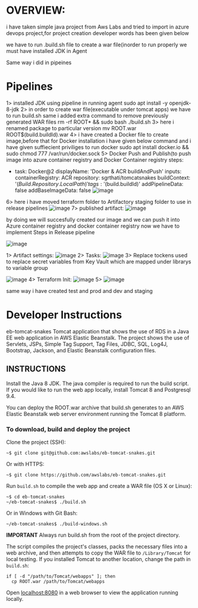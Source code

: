 # OVERVIEW:

i have taken simple java project from Aws Labs and tried to import in azure devops project,for project creation developer words has been given below

we have to run .build.sh file to create a war file(inorder to run properly we must have installed JDK in Agent

Same way i did in pipeines
# Pipelines
1> installed JDK using pipeline in running agent 
   sudo apt install -y openjdk-8-jdk
2> in order to create war file(executable under tomcat apps) we have to run build.sh same i added extra command to remove previously generated WAR files
   rm -rf ROOT* && sudo bash ./build.sh
3> here i renamed package to particular version
   mv ROOT.war ROOT$(build.buildId).war
4> i have created a Docker file to create image,before that for Docker installation i have given below command and i have given suffiecient priviliges to run docker
   sudo apt install docker.io && sudo chmod 777 /var/run/docker.sock
5> Docker Push and Publish(to push image into azure container registry and Docker Container registry
   steps:
- task: Docker@2
  displayName: 'Docker & ACR  buildAndPush'
  inputs:
    containerRegistry: ACR
    repository: sgrthati/tomcatsnakes
    buildContext: '$(Build.Repository.LocalPath)'
    tags: '$(build.buildId)'
    addPipelineData: false
    addBaseImageData: false
 ![image](https://user-images.githubusercontent.com/101870480/185590837-c7106531-f3db-446c-90b0-edf6c2e339c4.png)

6> here i have moved terraform folder to Artifactory staging folder to use in release pipelines
   ![image](https://user-images.githubusercontent.com/101870480/185591065-dc77dbe6-5b3c-485a-9563-305b2cb4ff73.png)
7> published artifact:
   ![image](https://user-images.githubusercontent.com/101870480/185591193-68a97a2a-bb61-4a22-adf3-0e13b3fac384.png)

by doing we will succesfully created our image and we can push it into Azure container registry and docker container registry
now we have to implement Steps in Release pipeline

![image](https://user-images.githubusercontent.com/101870480/185591449-c5ba651a-774b-425f-8cb0-62e327d7a0da.png)


1> Artifact settings:
![image](https://user-images.githubusercontent.com/101870480/185591554-7bf6227b-5f34-4724-81b9-6a8b2c721964.png)
2> Tasks:
   ![image](https://user-images.githubusercontent.com/101870480/185591665-b2f57831-40ae-416b-9210-85eceac676e4.png)
3> Replace tockens used to replace secret variables from Key Vault which are mapped under librarys to variable group

![image](https://user-images.githubusercontent.com/101870480/185591892-1a8ef4c0-7df0-4e58-a960-139f9899d819.png)
4> Terraform Init:
   ![image](https://user-images.githubusercontent.com/101870480/185592020-3d108eeb-0400-4d15-8633-6da32243d3bd.png)
5> ![image](https://user-images.githubusercontent.com/101870480/185592083-f5418f54-efbb-46fd-9690-999fc5a75729.png)

same way i have created test and prod and dev and staging
   


# Developer Instructions

eb-tomcat-snakes
Tomcat application that shows the use of RDS in a Java EE web application in AWS Elastic Beanstalk. The project shows the use of Servlets, JSPs, Simple Tag Support, Tag Files, JDBC, SQL, Log4J, Bootstrap, Jackson, and Elastic Beanstalk configuration files.

## INSTRUCTIONS
Install the Java 8 JDK. The java compiler is required to run the build script.
If you would like to run the web app locally, install Tomcat 8 and Postgresql 9.4.

You can deploy the ROOT.war archive that build.sh generates to an AWS Elastic Beanstalk web server environment running the Tomcat 8 platform.

### To download, build and deploy the project
Clone the project (SSH):

	~$ git clone git@github.com:awslabs/eb-tomcat-snakes.git

Or with HTTPS:

	~$ git clone https://github.com/awslabs/eb-tomcat-snakes.git

Run ``build.sh`` to compile the web app and create a WAR file (OS X or Linux):

	~$ cd eb-tomcat-snakes
	~/eb-tomcat-snakes$ ./build.sh

Or in Windows with Git Bash:

	~/eb-tomcat-snakes$ ./build-windows.sh

**IMPORTANT**
Always run build.sh from the root of the project directory.

The script compiles the project's classes, packs the necessary files into a web archive, and then attempts to copy the WAR file to ``/Library/Tomcat`` for local testing. If you installed Tomcat to another location, change the path in ``build.sh``:

	if [ -d "/path/to/Tomcat/webapps" ]; then
	  cp ROOT.war /path/to/Tomcat/webapps

Open [localhost:8080](http://localhost:8080/) in a web browser to view the application running locally.






